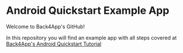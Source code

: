 # Android Quickstart Example App

Welcome to Back4App's GitHub!

In this repository you will find an example app with all steps covered at [Back4App's Android Quickstart Tutorial](https://www.back4app.com/docs/pages/android/how-to-build-an-android-app-on-back4app)
